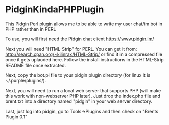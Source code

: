 PidginKindaPHPPlugin
====================

This Pidgin Perl plugin allows me to be able to write my user chat/im bot in PHP rather than in PERL

To use, you will first need the Pidgin chat client https://www.pidgin.im/

Next you will need "HTML-Strip" for PERL.  You can get it from: http://search.cpan.org/~kilinrax/HTML-Strip/ or find it in a compressed file once it gets uplaoded here.  Follow the install instructions in the HTML-Strip README file once extracted.

Next, copy the bot.pl file to your pidgin plugin directory (for linux it is ~/.purple/plugins/).

Next, you will need to run a local web server that supports PHP (will make this work with non-webserver PHP later).  Just drop the index.php file and brent.txt into a directory named "pidgin" in your web server directory.

Last, just log into pidgin, go to Tools->Plugins and then check on "Brents Plugin 0.1"

